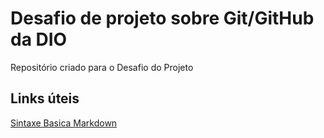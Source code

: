 # Desafio de projeto sobre Git/GitHub da DIO
Repositório criado para o Desafio do Projeto


## Links úteis
[Sintaxe Basica Markdown](https://www.markdownguide.org/basic-syntax/)
